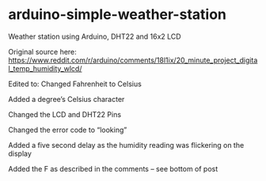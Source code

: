 # arduino-simple-weather-station
Weather station using Arduino, DHT22 and 16x2 LCD

Original source here: 
https://www.reddit.com/r/arduino/comments/18l1ix/20_minute_project_digital_temp_humidity_wlcd/

Edited to:
Changed Fahrenheit to Celsius

Added a degree’s Celsius character

Changed the LCD and DHT22 Pins

Changed the error code to “looking”

Added a five second delay as the humidity reading was flickering on the display

Added the F as described in the comments – see bottom of post




